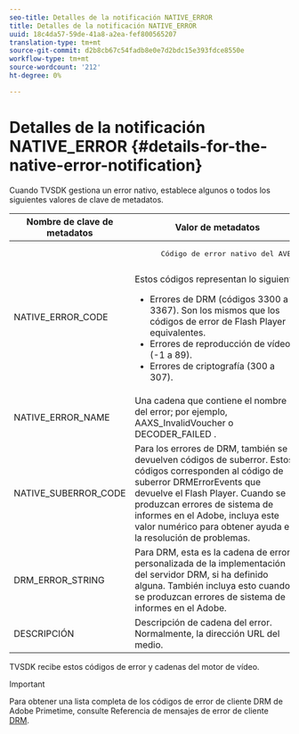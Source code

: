 ```yaml
---
seo-title: Detalles de la notificación NATIVE_ERROR
title: Detalles de la notificación NATIVE_ERROR
uuid: 18c4da57-59de-41a8-a2ea-fef800565207
translation-type: tm+mt
source-git-commit: d2b8cb67c54fadb8e0e7d2bdc15e393fdce8550e
workflow-type: tm+mt
source-wordcount: '212'
ht-degree: 0%

---
```



# Detalles de la notificación NATIVE_ERROR {#details-for-the-native-error-notification}

Cuando TVSDK gestiona un error nativo, establece algunos o todos los siguientes valores de clave de metadatos.

<table id="table_86A21619515B435DBB65DC4DFBB64B29"> 
 <thead> 
  <tr> 
   <th colname="col1" class="entry"> Nombre de clave de metadatos </th> 
   <th colname="col2" class="entry"> Valor de metadatos </th> 
  </tr> 
 </thead>
 <tbody> 
  <tr> 
   <td colname="col1"> <span class="codeph"> NATIVE_ERROR_CODE </span> </td> 
   <td colname="col2"> 
    <pre>
      Código de error nativo del AVE. 
    </pre> Estos códigos representan lo siguiente: 
    <ul id="ul_330C626DE27B45A09E8851CC24768A07"> 
     <li id="li_0845A9BBB55545BDB49BD4F4802C0E54">Errores de DRM (códigos 3300 a 3367). Son los mismos que los códigos de error de Flash Player equivalentes. </li> 
     <li id="li_98A571480C154CF0AE1DC101FF0834C4">Errores de reproducción de vídeo (-1 a 89). </li> 
     <li id="li_D7C19955DEF94DA88B822C8C57D6D2F4">Errores de criptografía (300 a 307). </li> 
    </ul> </td> 
  </tr> 
  <tr> 
   <td colname="col1"> <span class="codeph"> NATIVE_ERROR_NAME </span> </td> 
   <td colname="col2"> Una cadena que contiene el nombre del error; por ejemplo, <span class="codeph"> AAXS_InvalidVoucher </span> o <span class="codeph"> DECODER_FAILED </span>. </td> 
  </tr> 
  <tr> 
   <td colname="col1"> <span class="codeph"> NATIVE_SUBERROR_CODE </span> </td> 
   <td colname="col2"> Para los errores de DRM, también se devuelven códigos de suberror. Estos códigos corresponden al código de suberror <span class="codeph"> DRMErrorEvents </span> que devuelve el Flash Player. Cuando se produzcan errores de sistema de informes en el Adobe, incluya este valor numérico para obtener ayuda en la resolución de problemas. </td> 
  </tr> 
  <tr> 
   <td colname="col1"> <span class="codeph"> DRM_ERROR_STRING </span> </td> 
   <td colname="col2"> Para DRM, esta es la cadena de error personalizada de la implementación del servidor DRM, si ha definido alguna. También incluya esto cuando se produzcan errores de sistema de informes en el Adobe. </td> 
  </tr> 
  <tr> 
   <td colname="col1"> <span class="codeph"> DESCRIPCIÓN </span> </td> 
   <td colname="col2"> Descripción de cadena del error. Normalmente, la dirección URL del medio. </td> 
  </tr> 
 </tbody> 
</table>

TVSDK recibe estos códigos de error y cadenas del motor de vídeo.

>[!IMPORTANT]
>
>Para obtener una lista completa de los códigos de error de cliente DRM de Adobe Primetime, consulte Referencia de mensajes de error de cliente [DRM](https://helpx.adobe.com/content/dam/help/en/primetime/drm/drm_client_error_message_reference.pdf).